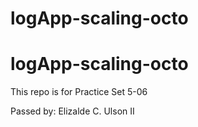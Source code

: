 # logApp-scaling-octo
# logApp-scaling-octo

This repo is for Practice Set 5-06


Passed by: Elizalde C. Ulson II